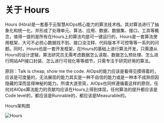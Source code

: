 # 关于 Hours

Hours (Hôra)是一套基于云智慧AIOps核心能力的算法技术栈。其对算法进行了抽象化和统一化，并形成了处理单元、算法、应用、数据、数据集、接口、工具等概念，值得一提的是所有在Hours上的算法均是可一键运行的，Hours是一套算法使用框架，大可不必担心数据找不到、接口没注释、代码版本不可控等等一系列的问题。同时，Hours也是一套开发框架，在Hours的基础上进行算法开发，只需遵从Hours的设计逻辑，算法研究员无需考虑数据怎么读取、数据怎么预处理、怎么进行网站API接口封装、怎么进行可视化等等细节，只需专注于研究好用的算法。

原则：Talk is cheap, show me the code. AIOps的能力应该是看得见摸得着的，应该是可度量的，无法展现的能力其实是一种不自信的能力或是一种本不成熟但因隐藏的深而显得神秘的能力。所谓大道至简，AIOps也同样遵循着这样的原则，任何对AIOps算法能力的贡献均应该在Hours上得到体现，任何算法的提升都应该是Code level的，都应该是Runnable的，都应该是Measurable的。

Hours架构图

![Hours](/images/Lark20210820-005154.png)